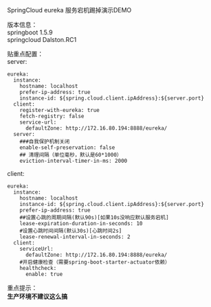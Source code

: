 SpringCloud eureka 服务宕机踢掉演示DEMO

版本信息：<br>
springboot 1.5.9<br>
springcloud Dalston.RC1<br>

贴重点配置：<br>
server:<br>
```aidl
eureka:
  instance:
    hostname: localhost
    prefer-ip-address: true
    instance-id: ${spring.cloud.client.ipAddress}:${server.port}
  client:
    register-with-eureka: true
    fetch-registry: false
    service-url:
      defaultZone: http://172.16.80.194:8888/eureka/
  server:
    ###自我保护机制关闭
    enable-self-preservation: false
    ## 清理间隔（单位毫秒，默认是60*1000）
    eviction-interval-timer-in-ms: 2000
```
client:<br>
```aidl
eureka:
  instance:
    hostname: localhost
    instance-id: ${spring.cloud.client.ipAddress}:${server.port}
    prefer-ip-address: true
    ##设置心跳的周期间隔(默认90s)[如果10s没响应默认服务宕机]
    lease-expiration-duration-in-seconds: 10
    #设置心跳时间间隔(默认30s)[心跳时间2s]
    lease-renewal-interval-in-seconds: 2
  client:
    serviceUrl:
      defaultZone: http://172.16.80.194:8888/eureka/
    #开启健康检查（需要spring-boot-starter-actuator依赖）
    healthcheck:
      enable: true
```
重点提示：<br>
**生产环境不建议这么搞**

 